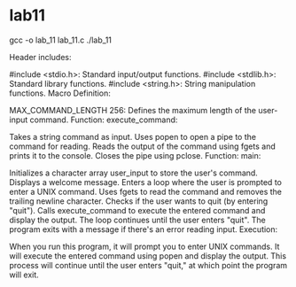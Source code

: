 # lab11

gcc -o lab_11 lab_11.c
./lab_11

Header includes:

#include <stdio.h>: Standard input/output functions.
#include <stdlib.h>: Standard library functions.
#include <string.h>: String manipulation functions.
Macro Definition:

MAX_COMMAND_LENGTH 256: Defines the maximum length of the user-input command.
Function: execute_command:

Takes a string command as input.
Uses popen to open a pipe to the command for reading.
Reads the output of the command using fgets and prints it to the console.
Closes the pipe using pclose.
Function: main:

Initializes a character array user_input to store the user's command.
Displays a welcome message.
Enters a loop where the user is prompted to enter a UNIX command.
Uses fgets to read the command and removes the trailing newline character.
Checks if the user wants to quit (by entering "quit").
Calls execute_command to execute the entered command and display the output.
The loop continues until the user enters "quit".
The program exits with a message if there's an error reading input.
Execution:

When you run this program, it will prompt you to enter UNIX commands.
It will execute the entered command using popen and display the output.
This process will continue until the user enters "quit," at which point the program will exit.
